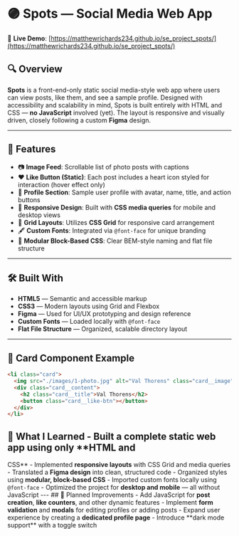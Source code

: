# 🟣 Spots — Social Media Web App

🔗 **Live Demo**: [https://matthewrichards234.github.io/se_project_spots/](https://matthewrichards234.github.io/se_project_spots/)

## 🔍 Overview

**Spots** is a front-end-only static social media-style web app where users can view posts, like them, and see a sample profile. Designed with accessibility and scalability in mind, Spots is built entirely with HTML and CSS — **no JavaScript** involved (yet). The layout is responsive and visually driven, closely following a custom **Figma** design.

---

## 🚀 Features

- 📷 **Image Feed**: Scrollable list of photo posts with captions
- ❤️ **Like Button (Static)**: Each post includes a heart icon styled for interaction (hover effect only)
- 👤 **Profile Section**: Sample user profile with avatar, name, title, and action buttons
- 📱 **Responsive Design**: Built with **CSS media queries** for mobile and desktop views
- 🧱 **Grid Layouts**: Utilizes **CSS Grid** for responsive card arrangement
- 🖋️ **Custom Fonts**: Integrated via `@font-face` for unique branding
- 🧩 **Modular Block-Based CSS**: Clear BEM-style naming and flat file structure

---

## 🛠️ Built With

- **HTML5** — Semantic and accessible markup
- **CSS3** — Modern layouts using Grid and Flexbox
- **Figma** — Used for UI/UX prototyping and design reference
- **Custom Fonts** — Loaded locally with `@font-face`
- **Flat File Structure** — Organized, scalable directory layout

---

## 📸 Card Component Example

```html
<li class="card">
  <img src="./images/1-photo.jpg" alt="Val Thorens" class="card__image" />
  <div class="card__content">
    <h2 class="card__title">Val Thorens</h2>
    <button class="card__like-btn"></button>
  </div>
</li>
```

## 🧠 What I Learned - Built a complete static web app using only \*\*HTML and

CSS** - Implemented **responsive layouts** with CSS Grid and media queries -
Translated a **Figma design** into clean, structured code - Organized styles
using **modular, block-based CSS** - Imported custom fonts locally using
`@font-face` - Optimized the project for **desktop and mobile** — all without
JavaScript --- ## 🚧 Planned Improvements - Add JavaScript for **post
creation**, **like counters**, and other dynamic features - Implement **form
validation** and **modals** for editing profiles or adding posts - Expand user
experience by creating a **dedicated profile page** - Introduce **dark mode
support\*\* with a toggle switch

```

```
